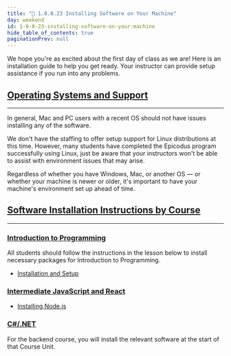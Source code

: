 ```yaml
---
title: "📓 1.0.0.23 Installing Software on Your Machine"
day: weekend
id: 1-0-0-23-installing-software-on-your-machine
hide_table_of_contents: true
paginationPrev: null
---
```


We hope you're as excited about the first day of class as we are! Here is an installation guide to help you get ready. Your instructor can provide setup assistance if you run into any problems.

## [Operating Systems and Support](#operating-systems-and-support)

---

In general, Mac and PC users with a recent OS should not have issues installing any of the software.

We don't have the staffing to offer setup support for Linux distributions at this time. However, many students have completed the Epicodus program successfully using Linux, just be aware that your instructors won't be able to assist with environment issues that may arise.

Regardless of whether you have Windows, Mac, or another OS — or whether your machine is newer or older, it's important to have your machine's environment set up ahead of time.

## [Software Installation Instructions by Course](#software-installation-instructions-by-course)

---

### [Introduction to Programming](#introduction-to-programming)

All students should follow the instructions in the lesson below to install necessary packages for Introduction to Programming.

* [Installation and Setup]( https://old.learnhowtoprogram.com/introduction-to-programming/getting-started-with-intro-to-programming/installation-and-setup)

### [Intermediate JavaScript and React](#intermediate-javascript-and-react)

* [Installing Node.js]( https://old.learnhowtoprogram.com/intermediate-javascript/getting-started-with-javascript/installing-node-js)

### [C#/.NET](#c-net)

For the backend course, you will install the relevant software at the start of that Course Unit.
